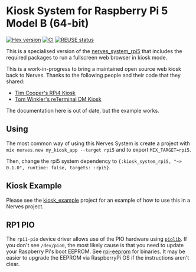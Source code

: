 # Kiosk System for Raspberry Pi 5 Model B (64-bit)

[![Hex version](https://img.shields.io/hexpm/v/kiosk_system_rpi5.svg "Hex version")](https://hex.pm/packages/kiosk_system_rpi5)
[![CI](https://github.com/nerves-web-kiosk/kiosk_system_rpi5/actions/workflows/ci.yml/badge.svg)](https://github.com/nerves-web-kiosk/kiosk_system_rpi5/actions/workflows/ci.yml)
[![REUSE status](https://api.reuse.software/badge/github.com/nerves-web-kiosk/kiosk_system_rpi5)](https://api.reuse.software/info/github.com/nerves-web-kiosk/kiosk_system_rpi5)

This is a specialised version of the
[nerves_system_rpi5](https://github.com/nerves-project/nerves_system_rpi5) that
includes the required packages to run a fullscreen web browser in kiosk mode.

This is a work-in-progress to bring a maintained open source web kiosk back to
Nerves. Thanks to the following people and their code that they shared:

- [Tim Cooper's RPi4 Kiosk](https://github.com/coop/kiosk_system_rpi4)
- [Tom Winkler's reTerminal DM Kiosk](https://github.com/formrausch/frio_rpi4)

The documentation here is out of date, but the example works.

## Using

The most common way of using this Nerves System is create a project with `mix
nerves.new my_kiosk_app --target rpi5` and to export `MIX_TARGET=rpi5`.

Then, change the rpi5 system dependency to `{:kiosk_system_rpi5, "~> 0.1.0",
runtime: false, targets: :rpi5}`.

## Kiosk Example

Please see the
[kiosk_example](https://github.com/nerves-web-kiosk/kiosk_example) project for
an example of how to use this in a Nerves project.

## RP1 PIO

The `rpi1-pio` device driver allows use of the PIO hardware using
[`piolib`](https://github.com/raspberrypi/utils/tree/master/piolib). If you
don't see `/dev/pio0`, the most likely cause is that you need to update your
Raspberry Pi's boot EEPROM. See
[rpi-eeprom](https://github.com/raspberrypi/rpi-eeprom) for binaries. It may be
easier to upgrade the EEPROM via RaspberryPi OS if the instructions aren't
clear.
